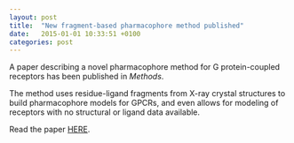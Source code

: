 ```yaml
---
layout: post
title:  "New fragment-based pharmacophore method published"
date:   2015-01-01 10:33:51 +0100
categories: post
---
```

A paper describing a novel pharmacophore method for G protein-coupled receptors has been published in *Methods*.

The method uses residue-ligand fragments from X-ray crystal structures to build pharmacophore models for GPCRs, and
even allows for modeling of receptors with no structural or ligand data available.

Read the paper [HERE][doi].

[doi]: http://dx.doi.org/10.1016/j.ymeth.2014.09.009

